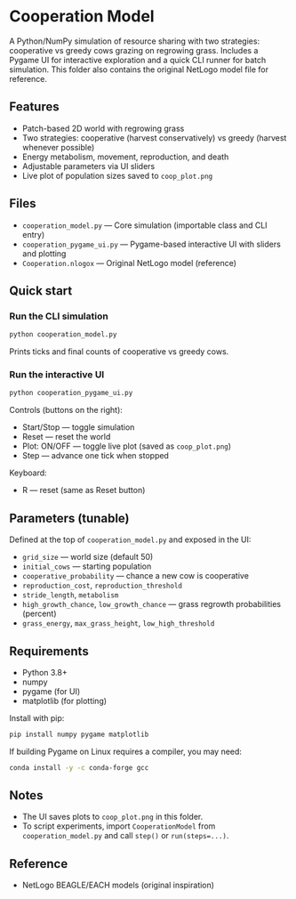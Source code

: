 # Cooperation Model

A Python/NumPy simulation of resource sharing with two strategies: cooperative vs greedy cows grazing on regrowing grass. Includes a Pygame UI for interactive exploration and a quick CLI runner for batch simulation. This folder also contains the original NetLogo model file for reference.

## Features
- Patch-based 2D world with regrowing grass
- Two strategies: cooperative (harvest conservatively) vs greedy (harvest whenever possible)
- Energy metabolism, movement, reproduction, and death
- Adjustable parameters via UI sliders
- Live plot of population sizes saved to `coop_plot.png`

## Files
- `cooperation_model.py` — Core simulation (importable class and CLI entry)
- `cooperation_pygame_ui.py` — Pygame-based interactive UI with sliders and plotting
- `Cooperation.nlogox` — Original NetLogo model (reference)

## Quick start
### Run the CLI simulation
```bash
python cooperation_model.py
```
Prints ticks and final counts of cooperative vs greedy cows.

### Run the interactive UI
```bash
python cooperation_pygame_ui.py
```
Controls (buttons on the right):
- Start/Stop — toggle simulation
- Reset — reset the world
- Plot: ON/OFF — toggle live plot (saved as `coop_plot.png`)
- Step — advance one tick when stopped

Keyboard:
- R — reset (same as Reset button)

## Parameters (tunable)
Defined at the top of `cooperation_model.py` and exposed in the UI:
- `grid_size` — world size (default 50)
- `initial_cows` — starting population
- `cooperative_probability` — chance a new cow is cooperative
- `reproduction_cost`, `reproduction_threshold`
- `stride_length`, `metabolism`
- `high_growth_chance`, `low_growth_chance` — grass regrowth probabilities (percent)
- `grass_energy`, `max_grass_height`, `low_high_threshold`

## Requirements
- Python 3.8+
- numpy
- pygame (for UI)
- matplotlib (for plotting)

Install with pip:
```bash
pip install numpy pygame matplotlib
```
If building Pygame on Linux requires a compiler, you may need:
```bash
conda install -y -c conda-forge gcc
```

## Notes
- The UI saves plots to `coop_plot.png` in this folder.
- To script experiments, import `CooperationModel` from `cooperation_model.py` and call `step()` or `run(steps=...)`.

## Reference
- NetLogo BEAGLE/EACH models (original inspiration)
